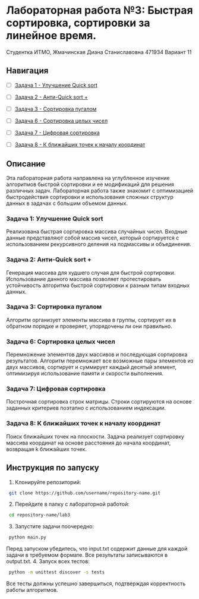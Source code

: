 # Лабораторная работа №3: Быстрая сортировка, сортировки за линейное время.
Студентка ИТМО, Жмачинская Диана Станиславовна 471934 
Вариант 11  

## Навигация

- [ ] [Задача 1 - Улучшение Quick sort](https://github.com/befovis/asd-itmo/edit/main/lab3/task1)
- [ ] [Задача 2 - Анти-Quick sort +](https://github.com/befovis/asd-itmo/edit/main/lab3/task2)
- [ ] [Задача 3 - Сортировка пугалом](https://github.com/befovis/asd-itmo/edit/main/lab3/task3)
- [ ] [Задача 6 - Сортировка целых чисел](https://github.com/befovis/asd-itmo/edit/main/lab3/task6)
- [ ] [Задача 7 - Цифровая сортировка](https://github.com/befovis/asd-itmo/edit/main/lab3/task7)
- [ ] [Задача 8 - К ближайших точек к началу координат](https://github.com/befovis/asd-itmo/edit/main/lab3/task8)


## Описание
Эта лабораторная работа направлена на углубленное изучение алгоритмов быстрой сортировки и ее модификаций для решения различных задач. Лабораторная работа также знакомит с оптимизацией быстродействия сортировки и использования сложных структур данных в задачах с большим объемом данных. 

### Задача 1: Улучшение Quick sort
Реализована быстрая сортировка массива случайных чисел. Входные данные представляют собой массив чисел, который сортируется с использованием рекурсивного деления на подмассивы и объединения.

### Задача 2: Анти-Quick sort +
Генерация массива для худшего случая для быстрой сортировки. Использование данного массива позволяет протестировать устойчивость алгоритма быстрой сортировки к разным типам входных данных.

### Задача 3: Сортировка пугалом
Алгоритм организует элементы массива в группы, сортирует их в обратном порядке и проверяет, упорядочены ли они правильно.

### Задача 6: Сортировка целых чисел
Перемножение элементов двух массивов и последующая сортировка результатов. Алгоритм перемножает все возможные пары элементов из двух массивов, сортирует и суммирует каждый десятый элемент, оптимизируя использование памяти и скорости выполнения.

### Задача 7: Цифровая сортировка
Построчная сортировка строк матрицы. Строки сортируются на основе заданных критериев поэтапно с использованием индексации. 

### Задача 8: К ближайших точек к началу координат
Поиск ближайших точек на плоскости. Задача реализует сортировку массива координат на основе расстояния до начала координат, возвращая k ближайших точек.


## Инструкция по запуску

1. Клонируйте репозиторий:
  ```bash
   git clone https://github.com/username/repository-name.git
```
2. Перейдите в папку с лабораторной работой:
  ```bash
   cd repository-name/lab3
```
3. Запустите задачи поочередно:
  ```bash
   python main.py
```
   Перед запуском убедитесь, что input.txt содержит данные для каждой задачи в требуемом формате. Все результаты записываются в output.txt.
4. Запуск всех тестов:
  ```bash
   python -m unittest discover -s tests
```
   Все тесты должны успешно завершиться, подтверждая корректность работы алгоритмов.
